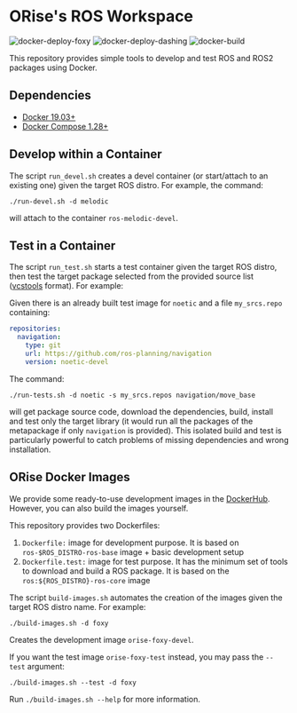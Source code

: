 # ORise's ROS Workspace

![docker-deploy-foxy](https://github.com/open-br/ros_ws/workflows/docker-deploy-foxy/badge.svg?branch=master)
![docker-deploy-dashing](https://github.com/open-br/ros_ws/workflows/docker-deploy-dashing/badge.svg?branch=master)
![docker-build](https://github.com/open-br/ros_ws/workflows/docker-build/badge.svg?branch=master)

This repository provides simple tools to develop and test ROS and ROS2 packages using Docker.

## Dependencies

* [Docker 19.03+](https://docs.docker.com/engine/install/)
* [Docker Compose 1.28+](https://docs.docker.com/compose/install/)

## Develop within a Container

The script `run_devel.sh` creates a devel container (or start/attach to an existing one) given the target ROS distro. For example, the command:
```console
./run-devel.sh -d melodic
```
will attach to the container `ros-melodic-devel`.

## Test in a Container

The script `run_test.sh` starts a test container given the target ROS distro, then test the target package selected from the provided source list ([vcstools](https://github.com/dirk-thomas/vcstool) format). For example:

Given there is an already built test image for `noetic` and a file `my_srcs.repo` containing:
```yaml
repositories:
  navigation:
    type: git
    url: https://github.com/ros-planning/navigation
    version: noetic-devel
```
The command:
```console
./run-tests.sh -d noetic -s my_srcs.repos navigation/move_base
```
will get package source code, download the dependencies, build, install and test only the target library (it would run all the packages of the metapackage if only `navigation` is provided). This isolated build and test is particularly powerful to catch problems of missing dependencies and wrong installation.

## ORise Docker Images

We provide some ready-to-use development images in the [DockerHub](https://hub.docker.com/u/oriserobotics). However, you can also build the images yourself.

This repository provides two Dockerfiles:
1. `Dockerfile:` image for development purpose. It is based on `ros-$ROS_DISTRO-ros-base` image + basic development setup
2. `Dockerfile.test:` image for test purpose. It has the minimum set of tools to download and build a ROS package. It is based on the `ros:${ROS_DISTRO}-ros-core` image

The script `build-images.sh` automates the creation of the images given the target ROS distro name. For example:
```console
./build-images.sh -d foxy
```
Creates the development image `orise-foxy-devel`.

If you want the test image `orise-foxy-test` instead, you may pass the `--test` argument:
```console
./build-images.sh --test -d foxy
```

Run `./build-images.sh --help` for more information.
